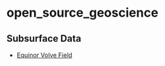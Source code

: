 # open_source_geoscience

## 

## Subsurface Data
* [Equinor Volve Field](https://www.equinor.com/energy/volve-data-sharing)
